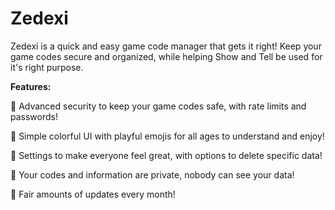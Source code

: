 # Zedexi

Zedexi is a quick and easy game code manager that gets it right! Keep your game codes secure and organized, while helping Show and Tell be used for it's right purpose.

**Features:**

🔐 Advanced security to keep your game codes safe, with rate limits and passwords!

🌈 Simple colorful UI with playful emojis for all ages to understand and enjoy!

🔑 Settings to make everyone feel great, with options to delete specific data!

🥽 Your codes and information are private, nobody can see your data!

🍡 Fair amounts of updates every month!
